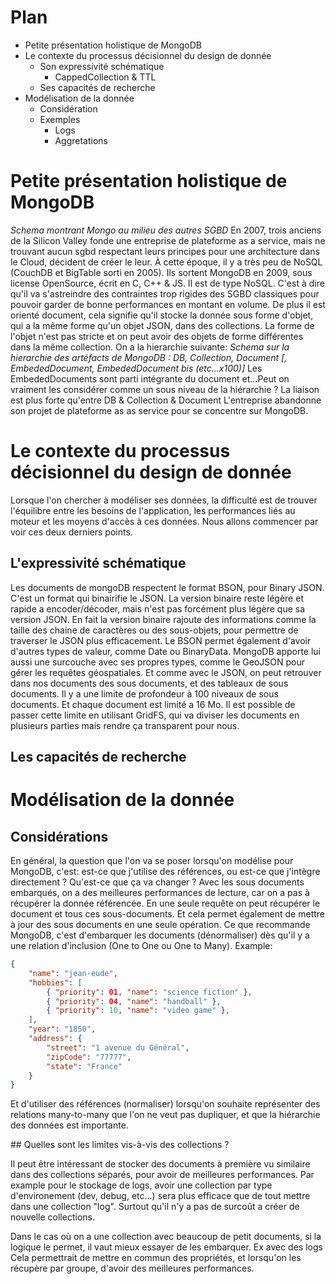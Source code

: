 # Plan
- Petite présentation holistique de MongoDB
- Le contexte du processus décisionnel du design de donnée
  - Son expressivité schématique
    - CappedCollection & TTL
  - Ses capacités de recherche
- Modélisation de la donnée
  - Considération
  - Exemples
    - Logs
    - Aggretations

# Petite présentation holistique de MongoDB

_Schema montrant Mongo au milieu des autres SGBD_
En 2007, trois anciens de la Silicon Valley fonde une entreprise de plateforme as a service, mais ne trouvant aucun sgbd respectant leurs principes pour une architecture dans le Cloud, décident de créer le leur. À cette époque, il y a très peu de NoSQL (CouchDB et BigTable sorti en 2005). Ils sortent MongoDB en 2009, sous license OpenSource, écrit en C, C++ & JS. Il est de type NoSQL. C'est à dire qu'il va s'astreindre des contraintes trop rigides des SGBD classiques pour pouvoir garder de bonne performances en montant en volume. De plus il est orienté document, cela signifie qu'il stocke la donnée sous forme d'objet, qui a la même forme qu'un objet JSON, dans des collections. La forme de l'objet n'est pas stricte et on peut avoir des objets de forme différentes dans la même collection.
On a la hierarchie suivante:
_Schema sur la hierarchie des artéfacts de MongoDB : DB, Collection, Document [, EmbededDocument, EmbededDocument bis (etc...x100)]_
Les EmbededDocuments sont parti intégrante du document et...Peut on vraiment les considérer comme un sous niveau de la hiérarchie ? La liaison est plus forte qu'entre DB & Collection & Document
L'entreprise abandonne son projet de plateforme as as service pour se concentre sur MongoDB.

# Le contexte du processus décisionnel du design de donnée

Lorsque l'on chercher à modéliser ses données, la difficulté est de trouver l'équilibre entre les besoins de l'application, les performances liés au moteur et les moyens d'accès à ces données. Nous allons commencer par voir ces deux derniers points.

## L'expressivité schématique

Les documents de mongoDB respectent le format BSON, pour Binary JSON. C'est un format qui binairifie le JSON. La version binaire reste légère et rapide a encoder/décoder, mais n'est pas forcément plus légère que sa version JSON. En fait la version binaire rajoute des informations comme la taille des chaine de caractères ou des sous-objets, pour permettre de traverser le JSON plus efficacement. Le BSON permet également d'avoir d'autres types de valeur, comme Date ou BinaryData. MongoDB apporte lui aussi une surcouche avec ses propres types, comme le GeoJSON pour gérer les requêtes géospatiales.
Et comme avec le JSON, on peut retrouver dans nos documents des sous documents, et des tableaux de sous documents. Il y a une limite de profondeur à 100 niveaux de sous documents.
Et chaque document est limité a 16 Mo. Il est possible de passer cette limite en utilisant GridFS, qui va diviser les documents en plusieurs parties mais rendre ça transparent pour nous.

## Les capacités de recherche

# Modélisation de la donnée

## Considérations

En général, la question que l'on va se poser lorsqu'on modélise pour MongoDB, c'est: est-ce que j'utilise des références, ou est-ce que j'intègre directement ?
Qu'est-ce que ça va changer ?
Avec les sous documents embarqués, on a des meilleures performances de lecture, car on a pas à récupérer la donnée référencée. En une seule requête on peut récupérer le document et tous ces sous-documents. Et cela permet également de mettre à jour des sous documents en une seule opération.
Ce que recommande MongoDB, c'est d'embarquer les documents (dénormaliser) dès qu'il y a une relation d'inclusion (One to One ou One to Many).
Example:
````json
{
    "name": "jean-eude",
    "hobbies": [
        { "priority": 01, "name": "science fiction" },
        { "priority": 04, "name": "handball" },
        { "priority": 10, "name": "video game" },
    ],
    "year": "1850",
    "address": {
        "street": "1 avenue du Général",
        "zipCode": "77777",
        "state": "France"
    }
}
````
Et d'utiliser des références (normaliser) lorsqu'on souhaite représenter des relations many-to-many que l'on ne veut pas dupliquer, et que la hiérarchie des données est importante.

## Quelles sont les limites vis-à-vis des collections ?

Il peut être intéressant de stocker des documents à première vu similaire dans des collections séparés, pour avoir de meilleures performances.
Par example pour le stockage de logs, avoir une collection par type d'environement (dev, debug, etc...) sera plus efficace que de tout mettre dans une collection "log". Surtout qu'il n'y a pas de surcoût a créer de nouvelle collections.

Dans le cas où on a une collection avec beaucoup de petit documents, si la logique le permet, il vaut mieux essayer de les embarquer.
Ex avec des logs
Cela permettrait de mettre en commun des propriétés, et lorsqu'on les récupère par groupe, d'avoir des meilleures performances.
